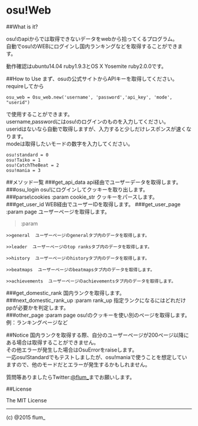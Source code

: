 ﻿osu!Web
===========

##What is it?

osu!のapiからでは取得できないデータをwebから拾ってくるプログラム。  
自動でosu!のWEBにログインし国内ランキングなどを取得することができます。  

  
動作確認はubuntu14.04 ruby1.9.3とOS X Yosemite ruby2.0.0です。

##How to Use
まず、osuの公式サイトからAPIキーを取得してください。  
requireしてから

```
osu_web = Osu_web.new('username', 'password','api_key', 'mode', "userid")
```

で使用することができます。  
username,passwordにはosu!のログインのものを入力してください。  
useridはないなら自動で取得しますが、入力すると少しだけレスポンスが速くなります。  
modeは取得したいモードの数字を入力してください。  
```
osu!standard = 0
osu!Taiko = 1
osu!CatchTheBeat = 2
osu!mania = 3
```

##メソッド一覧
###get\_api\_data
  api経由でユーザーデータを取得します。
###osu\_login
  osu!にログインしてクッキーを取り出します。
###parse\cookies :param cookie_str
  クッキーをパースします。
###get\_user_id
  WEB経由でユーザーIDを取得します。
###get\_user_page :param page
  ユーザーページを取得します。  
  
  >:param  
  
    >>general  ユーザーページのgeneralタブ内のデータを取得します。  
    
    >>leader  ユーザーページのtop ranksタブ内のデータを取得します。  
    
    >>history  ユーザーページのhistoryタブ内のデータを取得します。  
    
    >>beatmaps  ユーザーページのbeatmapsタブ内のデータを取得します。  
    
    >>achievements  ユーザーページのachievementsタブ内のデータを取得します。 
    
###get\_domestic_rank
国内ランクを取得します。  
###next\_domestic_rank_up :param rank_up
指定ランクになるにはどれだけppが必要かを判定します。  
###other_page :param page
osu!のクッキーを使い別のページを取得します。  
例：ランキングページなど  

##Notice
国内ランクを取得する際、自分のユーザーページが200ページ以降にある場合は取得することができません。  
その他エラーが発生した場合はOsuErrorをraiseします。  
一応osu!Standardでもテストしましたが、osu!maniaで使うことを想定していますので、他のモードだとエラーが発生するかもしれません。
  

質問等ありましたらTwitter:[@flum_](https://twitter.com/flum_)までお願いします。

##License

The MIT License

-------
(c) @2015 flum_
